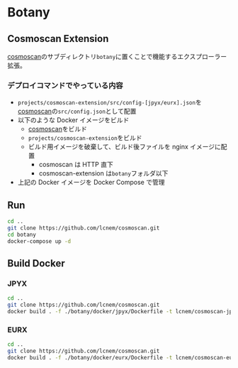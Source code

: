 # Botany

## Cosmoscan Extension

[cosmoscan](https://github.com/lcnem/cosmoscan)のサブディレクトリ`botany`に置くことで機能するエクスプローラー拡張。

### デプロイコマンドでやっている内容

- `projects/cosmoscan-extension/src/config-[jpyx/eurx].json`を[cosmoscan](https://github.com/lcnem/cosmoscan)の`src/config.json`として配置
- 以下のような Docker イメージをビルド
  - [cosmoscan](https://github.com/lcnem/cosmoscan)をビルド
  - `projects/cosmoscan-extension`をビルド
  - ビルド用イメージを破棄して、ビルド後ファイルを nginx イメージに配置
    - cosmoscan は HTTP 直下
    - cosmoscan-extension は`botany`フォルダ以下
- 上記の Docker イメージを Docker Compose で管理

## Run

```bash
cd ..
git clone https://github.com/lcnem/cosmoscan.git
cd botany
docker-compose up -d
```

## Build Docker

### JPYX

```bash
cd ..
git clone https://github.com/lcnem/cosmoscan.git
docker build . -f ./botany/docker/jpyx/Dockerfile -t lcnem/cosmoscan-jpyx
```

### EURX

```bash
cd ..
git clone https://github.com/lcnem/cosmoscan.git
docker build . -f ./botany/docker/eurx/Dockerfile -t lcnem/cosmoscan-eurx
```

